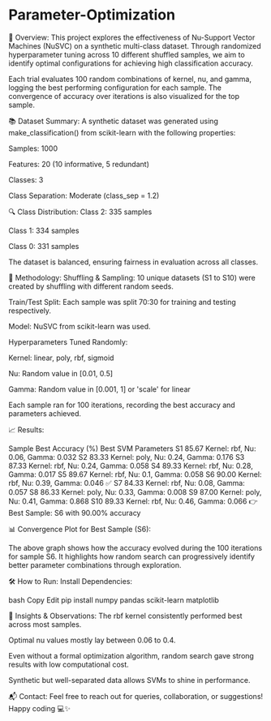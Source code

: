 # Parameter-Optimization
🧠 Overview:
This project explores the effectiveness of Nu-Support Vector Machines (NuSVC) on a synthetic multi-class dataset. Through randomized hyperparameter tuning across 10 different shuffled samples, we aim to identify optimal configurations for achieving high classification accuracy.

Each trial evaluates 100 random combinations of kernel, nu, and gamma, logging the best performing configuration for each sample. The convergence of accuracy over iterations is also visualized for the top sample.

📚 Dataset Summary:
A synthetic dataset was generated using make_classification() from scikit-learn with the following properties:

Samples: 1000

Features: 20 (10 informative, 5 redundant)

Classes: 3

Class Separation: Moderate (class_sep = 1.2)

🔍 Class Distribution:
Class 2: 335 samples

Class 1: 334 samples

Class 0: 331 samples

The dataset is balanced, ensuring fairness in evaluation across all classes.

🔧 Methodology:
Shuffling & Sampling: 10 unique datasets (S1 to S10) were created by shuffling with different random seeds.

Train/Test Split: Each sample was split 70:30 for training and testing respectively.

Model: NuSVC from scikit-learn was used.

Hyperparameters Tuned Randomly:

Kernel: linear, poly, rbf, sigmoid

Nu: Random value in [0.01, 0.5]

Gamma: Random value in [0.001, 1] or 'scale' for linear

Each sample ran for 100 iterations, recording the best accuracy and parameters achieved.

📈 Results:

Sample	Best Accuracy (%)	Best SVM Parameters
S1	85.67	Kernel: rbf, Nu: 0.06, Gamma: 0.032
S2	83.33	Kernel: poly, Nu: 0.24, Gamma: 0.176
S3	87.33	Kernel: rbf, Nu: 0.24, Gamma: 0.058
S4	89.33	Kernel: rbf, Nu: 0.28, Gamma: 0.017
S5	89.67	Kernel: rbf, Nu: 0.1, Gamma: 0.058
S6	90.00	Kernel: rbf, Nu: 0.39, Gamma: 0.046 ✅
S7	84.33	Kernel: rbf, Nu: 0.08, Gamma: 0.057
S8	86.33	Kernel: poly, Nu: 0.33, Gamma: 0.008
S9	87.00	Kernel: poly, Nu: 0.41, Gamma: 0.868
S10	89.33	Kernel: rbf, Nu: 0.46, Gamma: 0.066
👉 Best Sample: S6 with 90.00% accuracy

📊 Convergence Plot for Best Sample (S6):


The above graph shows how the accuracy evolved during the 100 iterations for sample S6. It highlights how random search can progressively identify better parameter combinations through exploration.

🛠️ How to Run:
Install Dependencies:

bash
Copy
Edit
pip install numpy pandas scikit-learn matplotlib

🧠 Insights & Observations:
The rbf kernel consistently performed best across most samples.

Optimal nu values mostly lay between 0.06 to 0.4.

Even without a formal optimization algorithm, random search gave strong results with low computational cost.

Synthetic but well-separated data allows SVMs to shine in performance.

📬 Contact:
Feel free to reach out for queries, collaboration, or suggestions!
Happy coding 💻✨

